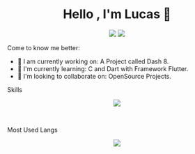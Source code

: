 <h1 align="center">Hello , I'm Lucas 👋</h1>
<p align="center">
    <img src="https://img.shields.io/badge/County-Brasil-green">
    <img src="https://img.shields.io/badge/Github-luc4sd3v-orange">
</p>

Come to know me better:

- 🔭 I am currently working on: A Project called Dash 8.
- 🌱 I'm currently learning: C and Dart with Framework Flutter.
- 👯 I'm looking to collaborate on: OpenSource Projects.

Skills

<p align="center">
<img src="https://github-readme-stats.vercel.app/api?username=luc4sd3v&show_icons=true">
</p>
<br />

Most Used Langs

<p align="center">
<img src="https://github-readme-stats.vercel.app/api/top-langs/?username=luc4sd3v&langs_count=999">
</p>
